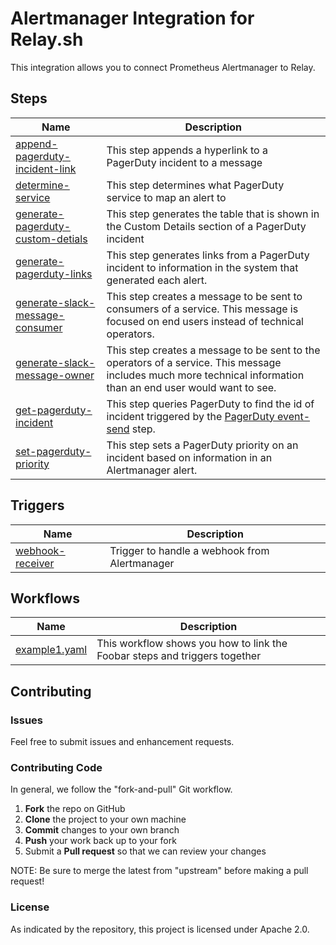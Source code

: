 # Alertmanager Integration for Relay.sh

This integration allows you to connect Prometheus Alertmanager to Relay.

## Steps

| Name                                                                         | Description                                                                                                                                                     |
|------------------------------------------------------------------------------|-----------------------------------------------------------------------------------------------------------------------------------------------------------------|
| [append-pagerduty-incident-link](steps/append-pagerduty-incident-link)       | This step appends a hyperlink to a PagerDuty incident to a message                                                                                              |
| [determine-service](steps/determine-service)                                 | This step determines what PagerDuty service to map an alert to                                                                                                  |
| [generate-pagerduty-custom-detials](steps/generate-pagerduty-custom-detials) | This step generates the table that is shown in the Custom Details section of a PagerDuty incident                                                               |
| [generate-pagerduty-links](steps/generate-pagerduty-links)                   | This step generates links from a PagerDuty incident to information in the system that generated each alert.                                                     |
| [generate-slack-message-consumer](steps/generate-slack-message-consumer)     | This step creates a message to be sent to consumers of a service. This message is focused on end users instead of technical operators.                          |
| [generate-slack-message-owner](steps/generate-slack-message-owner)           | This step creates a message to be sent to the operators of a service. This message includes much more technical information than an end user would want to see. |
| [get-pagerduty-incident](steps/get-pagerduty-incident)                       | This step queries PagerDuty to find the id of incident triggered by the [PagerDuty event-send](https://relay.sh/steps/pagerduty/event-send) step.               |
| [set-pagerduty-priority](steps/set-pagerduty-priority)                       | This step sets a PagerDuty priority on an incident based on information in an Alertmanager alert.                                                               |

## Triggers

| Name                                       | Description                                   |
|--------------------------------------------|-----------------------------------------------|
| [webhook-receiver](steps/webhook-receiver) | Trigger to handle a webhook from Alertmanager |

## Workflows

| Name                                 | Description                                                                |
|--------------------------------------|----------------------------------------------------------------------------|
| [example1.yaml](workflows/example1/) | This workflow shows you how to link the Foobar steps and triggers together |

## Contributing

### Issues

Feel free to submit issues and enhancement requests.

### Contributing Code

In general, we follow the "fork-and-pull" Git workflow.

 1. **Fork** the repo on GitHub
 2. **Clone** the project to your own machine
 3. **Commit** changes to your own branch
 4. **Push** your work back up to your fork
 5. Submit a **Pull request** so that we can review your changes

NOTE: Be sure to merge the latest from "upstream" before making a pull request!

### License

As indicated by the repository, this project is licensed under Apache 2.0.
